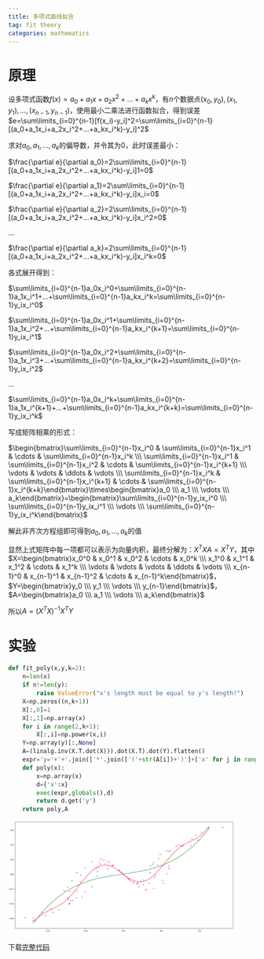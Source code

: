 ```yaml
---
title: 多项式曲线拟合
tag: fit theory
categories: mathematics
---
```


# 原理

设多项式函数$f(x)=a_0+a_1x+a_2x^2+...+a_kx^k$，有$n$个数据点$(x_0,y_0),(x_1,y_1),...,(x_{n-1},y_{n-1})$，使用最小二乘法进行函数拟合，得到误差$e=\sum\limits_{i=0}^{n-1}[f(x_i)-y_i]^2=\sum\limits_{i=0}^{n-1}[(a_0+a_1x_i+a_2x_i^2+...+a_kx_i^k)-y_i]^2$

求对$a_0,a_1,...,a_k$的偏导数，并令其为0，此时误差最小：

$\frac{\partial e}{\partial a_0}=2\sum\limits_{i=0}^{n-1}[(a_0+a_1x_i+a_2x_i^2+...+a_kx_i^k)-y_i]1=0$

$\frac{\partial e}{\partial a_1}=2\sum\limits_{i=0}^{n-1}[(a_0+a_1x_i+a_2x_i^2+...+a_kx_i^k)-y_i]x_i=0$

$\frac{\partial e}{\partial a_2}=2\sum\limits_{i=0}^{n-1}[(a_0+a_1x_i+a_2x_i^2+...+a_kx_i^k)-y_i]x_i^2=0$

$\dots$

$\frac{\partial e}{\partial a_k}=2\sum\limits_{i=0}^{n-1}[(a_0+a_1x_i+a_2x_i^2+...+a_kx_i^k)-y_i]x_i^k=0$

各式展开得到：

$\sum\limits_{i=0}^{n-1}a_0x_i^0+\sum\limits_{i=0}^{n-1}a_1x_i^1+...+\sum\limits_{i=0}^{n-1}a_kx_i^k=\sum\limits_{i=0}^{n-1}y_ix_i^0$

$\sum\limits_{i=0}^{n-1}a_0x_i^1+\sum\limits_{i=0}^{n-1}a_1x_i^2+...+\sum\limits_{i=0}^{n-1}a_kx_i^{k+1}=\sum\limits_{i=0}^{n-1}y_ix_i^1$

$\sum\limits_{i=0}^{n-1}a_0x_i^2+\sum\limits_{i=0}^{n-1}a_1x_i^3+...+\sum\limits_{i=0}^{n-1}a_kx_i^{k+2}=\sum\limits_{i=0}^{n-1}y_ix_i^2$

$\dots$

$\sum\limits_{i=0}^{n-1}a_0x_i^k+\sum\limits_{i=0}^{n-1}a_1x_i^{k+1}+...+\sum\limits_{i=0}^{n-1}a_kx_i^{k+k}=\sum\limits_{i=0}^{n-1}y_ix_i^k$

写成矩阵相乘的形式：

$\begin{bmatrix}\sum\limits_{i=0}^{n-1}x_i^0 & \sum\limits_{i=0}^{n-1}x_i^1 & \cdots & \sum\limits_{i=0}^{n-1}x_i^k \\\ \sum\limits_{i=0}^{n-1}x_i^1 & \sum\limits_{i=0}^{n-1}x_i^2 & \cdots & \sum\limits_{i=0}^{n-1}x_i^{k+1} \\\ \vdots & \vdots & \ddots & \vdots \\\ \sum\limits_{i=0}^{n-1}x_i^k & \sum\limits_{i=0}^{n-1}x_i^{k+1} & \cdots & \sum\limits_{i=0}^{n-1}x_i^{k+k}\end{bmatrix}\times\begin{bmatrix}a_0 \\\ a_1 \\\ \vdots \\\ a_k\end{bmatrix}=\begin{bmatrix}\sum\limits_{i=0}^{n-1}y_ix_i^0 \\\ \sum\limits_{i=0}^{n-1}y_ix_i^1 \\\ \vdots \\\ \sum\limits_{i=0}^{n-1}y_ix_i^k\end{bmatrix}$

解此非齐次方程组即可得到$a_0,a_1,...,a_k$的值

显然上式矩阵中每一项都可以表示为向量内积，最终分解为：$X^TXA=X^TY$，其中$X=\begin{bmatrix}x_0^0 & x_0^1 & x_0^2 & \cdots & x_0^k \\\ x_1^0 & x_1^1 & x_1^2 & \cdots & x_1^k \\\ \vdots & \vdots & \vdots & \ddots & \vdots \\\ x_{n-1}^0 & x_{n-1}^1 & x_{n-1}^2 & \cdots & x_{n-1}^k\end{bmatrix}$，$Y=\begin{bmatrix}y_0 \\\ y_1 \\\ \vdots \\\ y_{n-1}\end{bmatrix}$，$A=\begin{bmatrix}a_0 \\\ a_1 \\\ \vdots \\\ a_k\end{bmatrix}$

所以$A=(X^TX)^{-1}X^TY$

# 实验

```python
def fit_poly(x,y,k=2):
    n=len(x)
    if n!=len(y):
        raise ValueError("x's length must be equal to y's length!")
    X=np.zeros((n,k+1))
    X[:,0]=1
    X[:,1]=np.array(x)
    for i in range(2,k+1):
        X[:,i]=np.power(x,i)
    Y=np.array(y)[:,None]
    A=(linalg.inv(X.T.dot(X))).dot(X.T).dot(Y).flatten()
    expr='y='+'+'.join(['*'.join(['('+str(A[i])+')']+['x' for j in range(i)]) for i in range(k+1)])
    def poly(x):
        x=np.array(x)
        d={'x':x}
        exec(expr,globals(),d)
        return d.get('y')
    return poly,A
```

<img src="https://raw.githubusercontent.com/celestezj/ImageHosting/master/img/20210202104045.PNG" style="zoom:0.45">

下载<a href="https://raw.githubusercontent.com/celestezj/ImageHosting/master/scripts/fit_poly.py">完整代码</a>

